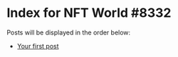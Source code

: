 # Index for NFT World #8332
Posts will be displayed in the order below:

- [Your first post](./001-first.md)

